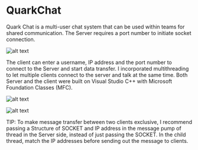 # QuarkChat

Quark Chat is a multi-user chat system that can be used within teams for shared communication. The Server requires a port number to initiate socket connection. 

![alt text](https://image.ibb.co/bHJY48/Server.png) 

The client can enter a username, IP address and the port number to connect to the Server and start data transfer. 
I incorporated multithreading to let multiple clients connect to the server and talk at the same time. Both Server and the client were built on Visual Studio C++ with Microsoft Foundation Classes (MFC). 

![alt text](https://image.ibb.co/cAY0j8/Client1.png) 

![alt text](https://image.ibb.co/cAnhxT/Client2.png) 

TIP: To make message transfer between two clients exclusive, I recommend passing a Structure of SOCKET and IP address in the message pump of thread in the Server side, instead of just passing the SOCKET. In the child thread, match the IP addresses before sending out the message to clients. 

